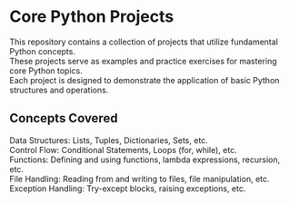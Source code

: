 # Core Python Projects
This repository contains a collection of projects that utilize fundamental Python concepts. <br>
These projects serve as examples and practice exercises for mastering core Python topics. <br>
Each project is designed to demonstrate the application of basic Python structures and operations.<br>

## Concepts Covered
Data Structures: Lists, Tuples, Dictionaries, Sets, etc.<br>
Control Flow: Conditional Statements, Loops (for, while), etc.<br>
Functions: Defining and using functions, lambda expressions, recursion, etc.<br>
File Handling: Reading from and writing to files, file manipulation, etc.<br>
Exception Handling: Try-except blocks, raising exceptions, etc.<br>
